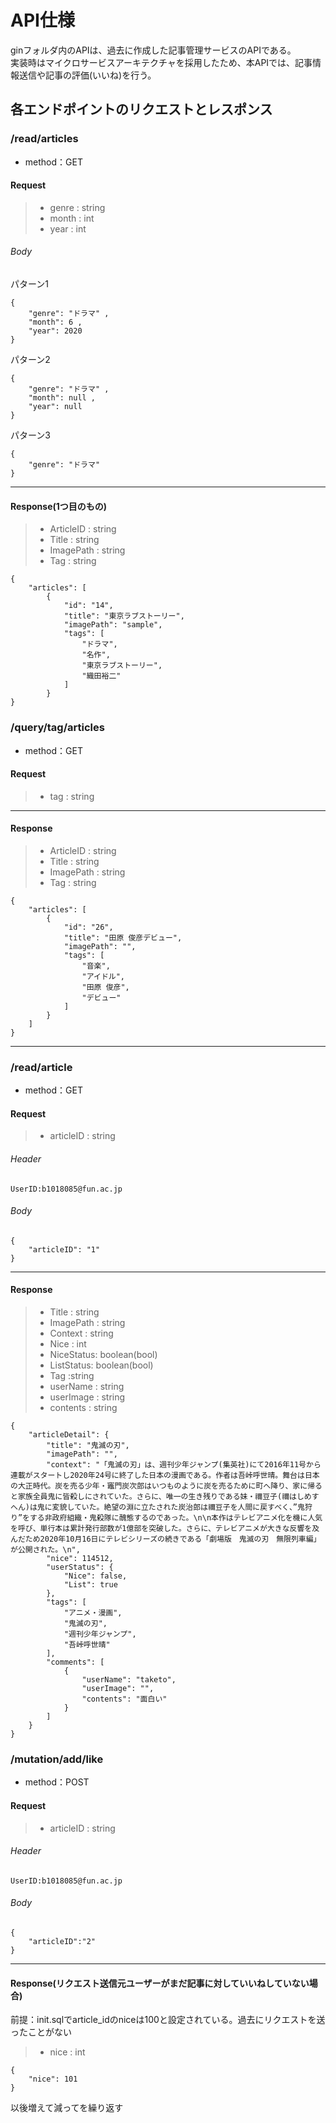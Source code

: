# API仕様  
ginフォルダ内のAPIは、過去に作成した記事管理サービスのAPIである。  
実装時はマイクロサービスアーキテクチャを採用したため、本APIでは、記事情報送信や記事の評価(いいね)を行う。

## 各エンドポイントのリクエストとレスポンス
### /read/articles
- method：GET
#### Request   
> - genre : string
> - month : int
> - year  : int 
###### Body
パターン1
```cassandraql
{
    "genre": "ドラマ" ,
    "month": 6 ,
    "year": 2020
}
```
パターン2
```
{
    "genre": "ドラマ" ,
    "month": null ,
    "year": null
}
```
パターン3
```
{
    "genre": "ドラマ" 
}
```
---
#### Response(1つ目のもの)  
> - ArticleID : string  
> - Title     : string  
> - ImagePath : string  
> - Tag       : string  
```cassandraql
{
    "articles": [
        {
            "id": "14",
            "title": "東京ラブストーリー",
            "imagePath": "sample",
            "tags": [
                "ドラマ",
                "名作",
                "東京ラブストーリー",
                "織田裕二"
            ]
        }
}
```

### /query/tag/articles  
- method：GET
#### Request   
> - tag : string  

---
#### Response 
> - ArticleID : string  
> - Title     : string  
> - ImagePath : string  
> - Tag       : string  
```cassandraql
{
    "articles": [
        {
            "id": "26",
            "title": "田原 俊彦デビュー",
            "imagePath": "",
            "tags": [
                "音楽",
                "アイドル",
                "田原 俊彦",
                "デビュー"
            ]
        }
    ]
}
```
---

### /read/article 
- method：GET
#### Request   
> - articleID : string  
###### Header
```cassandraql
UserID:b1018085@fun.ac.jp
```
###### Body
```cassandraql
{
    "articleID": "1"
}
```
---
#### Response
> - Title     : string  
> - ImagePath : string  
> - Context   : string  
> - Nice      : int  
> - NiceStatus: boolean(bool)  
> - ListStatus: boolean(bool) 
>- Tag        :string
> - userName  : string
> - userImage : string
> - contents  : string
```cassandraql
{
    "articleDetail": {
        "title": "鬼滅の刃",
        "imagePath": "",
        "context": "「鬼滅の刃」は、週刊少年ジャンプ(集英社)にて2016年11号から連載がスタートし2020年24号に終了した日本の漫画である。作者は吾峠呼世晴。舞台は日本の大正時代。炭を売る少年・竈門炭次郎はいつものように炭を売るために町へ降り、家に帰ると家族全員鬼に皆殺しにされていた。さらに、唯一の生き残りである妹・禰豆子(禰はしめすへん)は鬼に変貌していた。絶望の淵に立たされた炭治郎は禰豆子を人間に戻すべく、”鬼狩り”をする非政府組織・鬼殺隊に醜態するのであった。\n\n本作はテレビアニメ化を機に人気を呼び、単行本は累計発行部数が1億部を突破した。さらに、テレビアニメが大きな反響を及んだため2020年10月16日にテレビシリーズの続きである「劇場版　鬼滅の刃　無限列車編」が公開された。\n",
        "nice": 114512,
        "userStatus": {
            "Nice": false,
            "List": true
        },
        "tags": [
            "アニメ・漫画",
            "鬼滅の刃",
            "週刊少年ジャンプ",
            "吾峠呼世晴"
        ],
        "comments": [
            {
                "userName": "taketo",
                "userImage": "",
                "contents": "面白い"
            }
        ]
    }
}
```

### /mutation/add/like
- method：POST
#### Request   
> - articleID : string
###### Header
```cassandraql
UserID:b1018085@fun.ac.jp
```
###### Body
```cassandraql
{
    "articleID":"2"
}
```
---
#### Response(リクエスト送信元ユーザーがまだ記事に対していいねしていない場合)
前提：init.sqlでarticle_idのniceは100と設定されている。過去にリクエストを送ったことがない
> - nice : int
```cassandraql
{
    "nice": 101
}
```
以後増えて減ってを繰り返す
